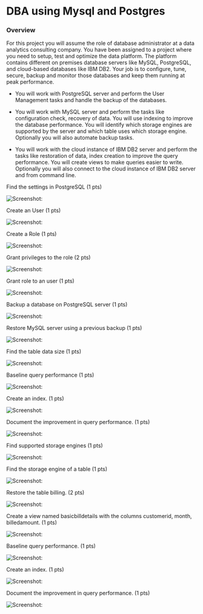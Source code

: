 # DBA using Mysql and Postgres


### Overview

For this project you will assume the role of database administrator at a data analytics consulting company. You have been assigned to a project where you need to setup, test and optimize the data platform. The platform contains different on premises database servers like MySQL, PostgreSQL, and cloud-based databases like IBM DB2. Your job is to configure, tune, secure, backup and monitor those databases and keep them running at peak performance.



- You will work with PostgreSQL server and perform the User Management tasks and handle the backup of the databases.

- You will work with MySQL server and perform the tasks like configuration check, recovery of data. You will use indexing to improve the database performance. You will identify which storage engines are supported by the server and which table uses which storage engine. Optionally you will also automate backup tasks.

- You will work with the cloud instance of IBM DB2 server and perform the tasks like restoration of data, index creation to improve the query performance. You will create views to make queries easier to write. Optionally you will also connect to the cloud instance of IBM DB2 server and from command line.



Find the settings in PostgreSQL (1 pts)

![Screenshot: ](img/1.png )

Create an User (1 pts)

![Screenshot: ](img/2.png )

Create a Role (1 pts)

![Screenshot: ](img/3.png )

Grant privileges to the role (2 pts)

![Screenshot: ](img/4.png )

Grant role to an user (1 pts)

![Screenshot: ](img/5.png )

Backup a database on PostgreSQL server (1 pts)

![Screenshot: ](img/6.png )

Restore MySQL server using a previous backup (1 pts)

![Screenshot: ](img/7.png )

Find the table data size (1 pts)

![Screenshot: ](img/8.png )

Baseline query performance (1 pts)

![Screenshot: ](img/9.png )

Create an index. (1 pts)

![Screenshot: ](img/10.png )

Document the improvement in query performance. (1 pts)

![Screenshot: ](img/11.png )

Find supported storage engines (1 pts)

![Screenshot: ](img/12.png )

Find the storage engine of a table (1 pts)

![Screenshot: ](img/13.png )

Restore the table billing. (2 pts)

![Screenshot: ](img/14.png )

Create a view named basicbilldetails with the columns customerid, month, billedamount. (1 pts)

![Screenshot: ](img/15.png )

Baseline query performance. (1 pts)

![Screenshot: ](img/16.png )

Create an index. (1 pts)

![Screenshot: ](img/17.png )

Document the improvement in query performance. (1 pts)

![Screenshot: ](img/18.png )


